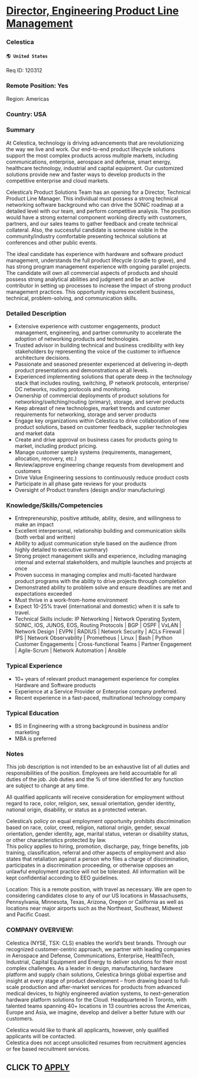 # [Director, Engineering Product Line Management](https://www.remotewlb.com/apply/director-engineering-product-line-management)  
### Celestica  
#### `🌎 United States`  

Req ID: 120312

### Remote Position: Yes

Region: Americas

### Country: USA

### Summary

At Celestica, technology is driving advancements that are revolutionizing the way we live and work. Our end-to-end product lifecycle solutions support the most complex products across multiple markets, including communications, enterprise, aerospace and defense, smart energy, healthcare technology, industrial and capital equipment. Our customized solutions provide new and faster ways to develop products in the competitive enterprise and cloud markets.

Celestica’s Product Solutions Team has an opening for a Director, Technical Product Line Manager. This individual must possess a strong technical networking software background who can drive the SONiC roadmap at a detailed level with our team, and perform competitive analysis. The position would have a strong external component working directly with customers, partners, and our sales teams to gather feedback and create technical collateral. Also, the successful candidate is someone visible in the community/industry comfortable presenting technical solutions at conferences and other public events.

The ideal candidate has experience with hardware and software product management, understands the full product lifecycle (cradle to grave), and has strong program management experience with ongoing parallel projects. The candidate will own all commercial aspects of products and should possess strong analytical abilities and judgment and be an active contributor in setting up processes to increase the impact of strong product management practices. This opportunity requires excellent business, technical, problem-solving, and communication skills.

### Detailed Description

  * Extensive experience with customer engagements, product management, engineering, and partner community to accelerate the adoption of networking products and technologies.
  * Trusted advisor in building technical and business credibility with key stakeholders by representing the voice of the customer to influence architecture decisions.
  * Passionate and seasoned presenter experienced at delivering in-depth product presentations and demonstrations at all levels.
  * Experienced implementing solutions that operate deep in the technology stack that includes routing, switching, IP network protocols, enterprise/ DC networks, routing protocols and monitoring. 
  * Ownership of commercial deployments of product solutions for networking/switching/routing (primary), storage, and server products
  * Keep abreast of new technologies, market trends and customer requirements for networking, storage and server products
  * Engage key organizations within Celestica to drive collaboration of new product solutions, based on customer feedback, supplier technologies and market data
  * Create and drive approval on business cases for products going to market, including product pricing.
  * Manage customer sample systems (requirements, management, allocation, recovery, etc.)
  * Review/approve engineering change requests from development and customers
  * Drive Value Engineering sessions to continuously reduce product costs
  * Participate in all phase gate reviews for your products
  * Oversight of Product transfers (design and/or manufacturing)

### Knowledge/Skills/Competencies

  * Entrepreneurship, positive attitude, ability, desire, and willingness to make an impact
  * Excellent interpersonal, relationship building and communication skills (both verbal and written)
  * Ability to adjust communication style based on the audience (from highly detailed to executive summary)
  * Strong project management skills and experience, including managing internal and external stakeholders, and multiple launches and projects at once
  * Proven success in managing complex and multi-faceted hardware product programs with the ability to drive projects through completion
  * Demonstrated ability to problem solve and ensure deadlines are met and expectations exceeded
  * Must thrive in a work-from-home environment
  * Expect 10-25% travel (international and domestic) when it is safe to travel.
  * Technical Skills include: IP Networking | Network Operating System, SONIC, IOS, JUNOS, EOS, Routing Protocols | BGP | OSPF | VxLAN | Network Design | EVPN | RADIUS | Network Security | ACLs Firewall | IPS | Network Observability | Prometheus | Linux | Bash | Python Customer Engagements | Cross-functional Teams | Partner Engagement | Agile-Scrum | Network Automation | Ansible

### Typical Experience

  * 10+ years of relevant product management experience for complex Hardware and Software products
  * Experience at a Service Provider or Enterprise company preferred.
  * Recent experience in a fast-paced, multinational technology company

### Typical Education

  * BS in Engineering with a strong background in business and/or marketing
  * MBA is preferred

### Notes

This job description is not intended to be an exhaustive list of all duties and responsibilities of the position. Employees are held accountable for all duties of the job. Job duties and the % of time identified for any function are subject to change at any time.

All qualified applicants will receive consideration for employment without regard to race, color, religion, sex, sexual orientation, gender identity, national origin, disability, or status as a protected veteran.

Celestica’s policy on equal employment opportunity prohibits discrimination based on race, color, creed, religion, national origin, gender, sexual orientation, gender identity, age, marital status, veteran or disability status, or other characteristics protected by law.  
This policy applies to hiring, promotion, discharge, pay, fringe benefits, job training, classification, referral and other aspects of employment and also states that retaliation against a person who files a charge of discrimination, participates in a discrimination proceeding, or otherwise opposes an unlawful employment practice will not be tolerated. All information will be kept confidential according to EEO guidelines.

Location: This is a remote position, with travel as necessary. We are open to considering candidates close to any of our US locations in Massachusetts, Pennsylvania, Minnesota, Texas, Arizona, Oregon or California as well as locations near major airports such as the Northeast, Southeast, Midwest and Pacific Coast.

### COMPANY OVERVIEW:

Celestica (NYSE, TSX: CLS) enables the world’s best brands. Through our recognized customer-centric approach, we partner with leading companies in Aerospace and Defense, Communications, Enterprise, HealthTech, Industrial, Capital Equipment and Energy to deliver solutions for their most complex challenges. As a leader in design, manufacturing, hardware platform and supply chain solutions, Celestica brings global expertise and insight at every stage of product development – from drawing board to full-scale production and after-market services for products from advanced medical devices, to highly engineered aviation systems, to next-generation hardware platform solutions for the Cloud. Headquartered in Toronto, with talented teams spanning 40+ locations in 13 countries across the Americas, Europe and Asia, we imagine, develop and deliver a better future with our customers.

Celestica would like to thank all applicants, however, only qualified applicants will be contacted.  
Celestica does not accept unsolicited resumes from recruitment agencies or fee based recruitment services.

  
## CLICK TO [APPLY](https://www.remotewlb.com/apply/director-engineering-product-line-management)


